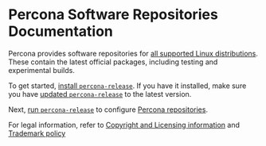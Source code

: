 # Percona Software Repositories Documentation

Percona provides software repositories for [all supported Linux distributions](https://www.percona.com/services/policies/percona-software-support-lifecycle#support).
These contain the latest official packages,
including testing and experimental builds.

To get started, [install ``percona-release``](installing.md). If you have it installed, make sure you have [updated ``percona-release``](updating.md) to the latest version.

Next, [run ``percona-release``](percona-release.md) to configure [Percona repositories](repository-location.md).

For legal information, refer to [Copyright and Licensing information](copyright.md) and [Trademark policy](trademark-policy.md)

